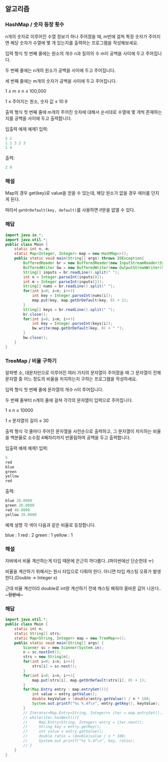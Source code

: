 ## 알고리즘

### HashMap / 숫자 등장 횟수

n개의 숫자로 이루어진 수열 정보가 하나 주어졌을 때, m번에 걸쳐 특정 숫자가 주어지면 해당 숫자가 수열에 몇 개 있는지를 출력하는 프로그램을 작성해보세요.

입력 형식
첫 번째 줄에는 원소의 개수 n과 질의의 수 m이 공백을 사이에 두고 주어집니다.

두 번째 줄에는 n개의 원소가 공백을 사이에 두고 주어집니다.

세 번째 줄에는 m개의 숫자가 공백을 사이에 두고 주어집니다.

1 ≤ m ≤ n ≤ 100,000

1 ≤ 주어지는 원소, 숫자 값 ≤ 10 
9
 

출력 형식
첫 번째 줄에 m개의 주어진 숫자에 대해서 순서대로 수열에 몇 개씩 존재하는지를 공백을 사이에 두고 출력합니다.

입출력 예제
예제1
입력:
```java
5 2
1 1 3 2 3
1 4
```

출력:
```java
2 0
```

### 해설

Map의 경우 get(key)로 value을 얻을 수 있는데, 해당 원소가 없을 경우 에러를 던지게 된다.

따라서 `getOrDefault(key, default)`를 사용하면 if문을 없앨 수 있다.

### 해답

```java
import java.io.*;
import java.util.*;
public class Main {
    static int n, m;
    static Map<Integer, Integer> map = new HashMap<>();
    public static void main(String[] args) throws IOException{
        BufferedReader br = new BufferedReader(new InputStreamReader(System.in));
        BufferedWriter bw = new BufferedWriter(new OutputStreamWriter(System.out));
        String[] inputs = br.readLine().split(" ");
        int n = Integer.parseInt(inputs[0]);
        int m = Integer.parseInt(inputs[1]);
        String[] nums = br.readLine().split(" ");
        for(int i=0; i<n; i++){
            int key = Integer.parseInt(nums[i]);
            map.put(key, map.getOrDefault(key, 0) + 1);
        }
        String[] keys = br.readLine().split(" ");
        br.close();
        for(int i=0; i<m; i++){
            int key = Integer.parseInt(keys[i]);
            bw.write(map.getOrDefault(key, 0) + " ");
        }
        bw.close();
    }
}
```

### TreeMap / 비율 구하기

알파벳 소, 대문자만으로 이루어진 여러 가지의 문자열이 주어졌을 때 그 문자열이 전체 문자열 중 어느 정도의 비율을 차지하는지 구하는 프로그램을 작성하세요.

입력 형식
첫 번째 줄에 문자열의 개수 n이 주어집니다.

두 번째 줄부터 n개의 줄에 걸쳐 각각의 문자열이 입력으로 주어집니다.

1 ≤ n ≤ 10000

1 ≤ 문자열의 길이 ≤ 30

출력 형식
각 줄마다 주어진 문자열을 사전순으로 출력하고, 그 문자열이 차지하는 비율을 백분율로 소수점 4째자리까지 반올림하여 공백을 두고 출력합니다.

입출력 예제
예제1
입력:
```java
5
red
blue
green
yellow
red
```

출력:
```java
blue 20.0000
green 20.0000
red 40.0000
yellow 20.0000

```
예제 설명
각 색이 다음과 같은 비율로 등장합니다.

blue : 1
red : 2
green  : 1
yellow : 1

### 해설

자바에서 비율 계산하는게 타입 때문에 은근히 까다롭다..(파이썬에선 단순한데 ㅠ)

비율을 계산하기 위해서는 원시 타입으로 다뤄야 한다. 아니면 타입 캐스팅 오류가 발생한다.(Double -> Integer x)

근데 비율 계산이라 double로 int랑 계산하기 전에 캐스팅 해줘야 올바른 값이 나온다.. ~~~킹받네~~~

### 해답

```java
import java.util.*;
public class Main {
    static int n;
    static String[] strs;
    static Map<String, Integer> map = new TreeMap<>();
    public static void main(String[] args) {
        Scanner sc = new Scanner(System.in);
        n = sc.nextInt();
        strs = new String[n];
        for(int i=0; i<n; i++){
            strs[i] = sc.next();
        }
        for(int i=0; i<n; i++){
            map.put(strs[i], map.getOrDefault(strs[i], 0) + 1);
        }
        for(Map.Entry entry : map.entrySet()){
            int value = entry.getValue();
            double keyValue = (double)entry.getValue() / n * 100;
            System.out.printf("%s %.4f\n", entry.getKey(), keyValue);
        }
        // Iterator<Map.Entry<String, Integer>> iter = map.entrySet().iterator();
        // while(iter.hasNext()){
        //     Map.Entry<String, Integer> entry = iter.next();
        //     String key = entry.getKey();
        //     int value = entry.getValue();
        //     double ratio = (double)value / n * 100;
        //     System.out.printf("%s %.4f\n", key, ratio);
        // }
    }
}
```